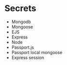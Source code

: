 # Secrets

-   Mongodb
-   Mongoose
-   EJS
-   Express
-   Node
-   Passport.js
-   Passport local mongoose
-   Express session
